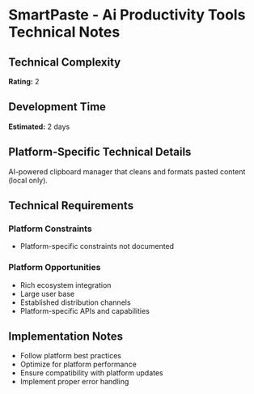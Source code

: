 # SmartPaste - Ai Productivity Tools Technical Notes

## Technical Complexity
**Rating:** 2

## Development Time
**Estimated:** 2 days

## Platform-Specific Technical Details
AI-powered clipboard manager that cleans and formats pasted content (local only).

## Technical Requirements

### Platform Constraints
- Platform-specific constraints not documented

### Platform Opportunities
- Rich ecosystem integration
- Large user base
- Established distribution channels
- Platform-specific APIs and capabilities

## Implementation Notes
- Follow platform best practices
- Optimize for platform performance
- Ensure compatibility with platform updates
- Implement proper error handling
